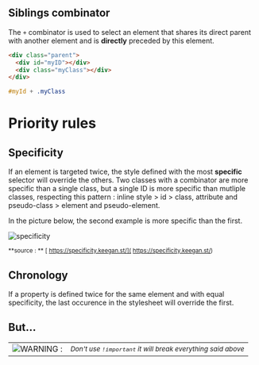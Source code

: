 
## Siblings combinator
The `+` combinator is used to select an element that shares its direct parent with another element and is **directly** preceded by this element.
```html
<div class="parent">
  <div id="myID"></div>
  <div class="myClass"></div>
</div>
```

```css
#myId + .myClass
```

# Priority rules

## Specificity

If an element is targeted twice, the style defined with the most **specific** selector will override the others.
Two classes with a combinator are more specific than a single class, but a single ID is more specific than mutliple classes, respecting this pattern : inline style > id > class, attribute and pseudo-class > element and pseudo-element.

In the picture below, the second example is more specific than the first.

![specificity](../assets/images/css-selectors-specificity.png)


<small>**source : ** [ https://specificity.keegan.st/]( https://specificity.keegan.st/)</small>

## Chronology

If a property is defined twice for the same element and with equal specificity, the last occurence in the stylesheet will override the first.

## But...

|         |         |
|---------|---------|
|<span class="inline-img">![WARNING : ](../assets/images/warning-icon.png)</span> | <small>*Don't use `!important` it will break everything said above*</small>|

